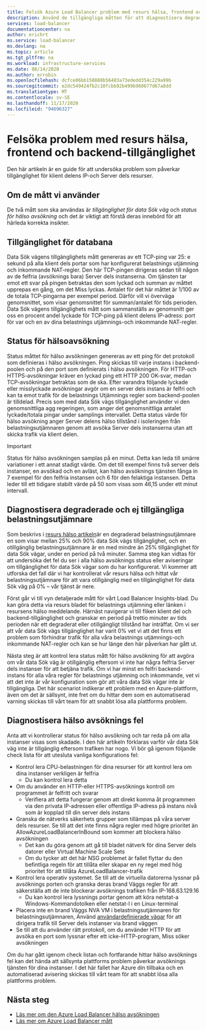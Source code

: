 ```yaml
---
title: Felsök Azure Load Balancer problem med resurs hälsa, frontend och backend-tillgänglighet
description: Använd de tillgängliga måtten för att diagnostisera degraderade eller otillgängliga Azure-Standard Load Balancer.
services: load-balancer
documentationcenter: na
author: erichrt
ms.service: load-balancer
ms.devlang: na
ms.topic: article
ms.tgt_pltfrm: na
ms.workload: infrastructure-services
ms.date: 08/14/2020
ms.author: errobin
ms.openlocfilehash: dcfce06bb158888b56483a73ededd354c229a99b
ms.sourcegitcommit: e2dc549424fb2c10fcbb92b499b960677d67a8dd
ms.translationtype: MT
ms.contentlocale: sv-SE
ms.lasthandoff: 11/17/2020
ms.locfileid: "94696327"
---
```

# <a name="troubleshoot-resource-health-frontend-and-backend-availability-issues"></a>Felsöka problem med resurs hälsa, frontend och backend-tillgänglighet 

Den här artikeln är en guide för att undersöka problem som påverkar tillgänglighet för klient delens IP-och Server dels resurser. 

## <a name="about-the-metrics-well-use"></a>Om de mått vi använder
De två mått som ska användas är *tillgänglighet för data Sök väg* och *status för hälso avsökning* och det är viktigt att förstå deras innebörd för att härleda korrekta insikter. 

## <a name="data-path-availability"></a>Tillgänglighet för databana
Data Sök vägens tillgänglighets mått genereras av ett TCP-ping var 25: e sekund på alla klient dels portar som har konfigurerat belastnings utjämning och inkommande NAT-regler. Den här TCP-pingen dirigeras sedan till någon av de felfria (avsöknings bara) Server dels instanserna. Om tjänsten tar emot ett svar på pingen betraktas den som lyckad och summan av måttet upprepas en gång, om det Miss lyckas. Antalet för det här måttet är 1/100 av de totala TCP-pingarna per exempel period. Därför vill vi överväga genomsnittet, som visar genomsnittet för summan/antalet för tids perioden. Data Sök vägens tillgänglighets mått som sammanställs av genomsnitt ger oss en procent andel lyckade för TCP-ping på klient delens IP-adress: port för var och en av dina belastnings utjämnings-och inkommande NAT-regler.

## <a name="health-probe-status"></a>Status för hälsoavsökning
Status måttet för hälso avsökningen genereras av ett ping för det protokoll som definieras i hälso avsökningen. Ping skickas till varje instans i backend-poolen och på den port som definierats i hälso avsökningen. För HTTP-och HTTPS-avsökningar kräver en lyckad ping ett HTTP 200 OK-svar, medan TCP-avsökningar betraktas som de ska. Efter varandra följande lyckade eller misslyckade avsökningar avgör om en server dels instans är felfri och kan ta emot trafik för de belastnings Utjämnings regler som backend-poolen är tilldelad. Precis som med data Sök vägs tillgänglighet använder vi den genomsnittliga agg regeringen, som anger det genomsnittliga antalet lyckade/totala pingar under samplings intervallet. Detta status värde för hälso avsökning anger Server delens hälso tillstånd i isoleringen från belastningsutjämnaren genom att avsöka Server dels instanserna utan att skicka trafik via klient delen.

>[!IMPORTANT]
>Status för hälso avsökningen samplas på en minut. Detta kan leda till smärre variationer i ett annat stadigt värde. Om det till exempel finns två server dels instanser, en avsökad och en avläst, kan hälso avsöknings tjänsten fånga in 7 exempel för den felfria instansen och 6 för den felaktiga instansen. Detta leder till ett tidigare stabilt värde på 50 som visas som 46,15 under ett minut intervall. 

## <a name="diagnose-degraded-and-unavailable-load-balancers"></a>Diagnostisera degraderade och ej tillgängliga belastningsutjämnare
Som beskrivs i [resurs hälso artikeln](load-balancer-standard-diagnostics.md#resource-health-status)är en degraderad belastningsutjämnare en som visar mellan 25% och 90% data Sök vägs tillgänglighet, och en otillgänglig belastningsutjämnare är en med mindre än 25% tillgänglighet för data Sök vägar, under en period på två minuter. Samma steg kan vidtas för att undersöka det fel du ser i alla hälso avsöknings status eller aviseringar om tillgänglighet för data Sök vägar som du har konfigurerat. Vi kommer att utforska det fall där vi har kontrollerat vår resurs hälsa och hittat vår belastningsutjämnare för att vara otillgänglig med en tillgänglighet för data Sök väg på 0% – vår tjänst är nere.

Först går vi till vyn detaljerade mått för vårt Load Balancer Insights-blad. Du kan göra detta via resurs bladet för belastnings utjämning eller länken i resursens hälso meddelande.  Härnäst navigerar vi till fliken klient del och backend-tillgänglighet och granskar en period på trettio minuter av tids perioden när ett degraderat eller otillgängligt tillstånd har inträffat. Om vi ser att vår data Sök vägs tillgänglighet har varit 0% vet vi att det finns ett problem som förhindrar trafik för alla våra belastnings utjämnings-och inkommande NAT-regler och kan se hur länge den här påverkan har gått ut. 

Nästa steg är att kontrol lera status mått för hälso avsökning för att avgöra om vår data Sök väg är otillgänglig eftersom vi inte har några felfria Server dels instanser för att betjäna trafik. Om vi har minst en felfri backend-instans för alla våra regler för belastnings utjämning och inkommande, vet vi att det inte är vår konfiguration som gör att våra data Sök vägar inte är tillgängliga. Det här scenariot indikerar ett problem med en Azure-plattform, även om det är sällsynt, inte fret om du hittar dem som en automatiserad varning skickas till vårt team för att snabbt lösa alla plattforms problem.

## <a name="diagnose-health-probe-failures"></a>Diagnostisera hälso avsöknings fel
Anta att vi kontrollerar status för hälso avsökning och tar reda på om alla instanser visas som skadade. I den här artikeln förklaras varför vår data Sök väg inte är tillgänglig eftersom trafiken har nogo. Vi bör gå igenom följande check lista för att utesluta vanliga konfigurations fel:
* Kontrol lera CPU-belastningen för dina resurser för att kontrol lera om dina instanser verkligen är felfria
  * Du kan kontrol lera detta 
* Om du använder en HTTP-eller HTTPS-avsöknings kontroll om programmet är felfritt och svarar
  * Verifiera att detta fungerar genom att direkt komma åt programmen via den privata IP-adressen eller offentliga IP-adress på instans nivå som är kopplad till din server dels instans
* Granska de nätverks säkerhets grupper som tillämpas på våra server dels resurser. Se till att det inte finns några regler med högre prioritet än AllowAzureLoadBalancerInBound som kommer att blockera hälso avsökningen
  * Det kan du göra genom att gå till bladet nätverk för dina Server dels datorer eller Virtual Machine Scale Sets
  * Om du tycker att det här NSG problemet är fallet flyttar du den befintliga regeln för att tillåta eller skapar en ny regel med hög prioritet för att tillåta AzureLoadBalancer-trafik
* Kontrol lera operativ systemet. Se till att de virtuella datorerna lyssnar på avsöknings porten och granska deras brand Väggs regler för att säkerställa att de inte blockerar avsöknings trafiken från IP-168.63.129.16
  * Du kan kontrol lera lyssnings portar genom att köra netstat-a Windows-Kommandotolken eller netstat-l i en Linux-terminal
* Placera inte en brand Väggs NVA VM i belastningsutjämnaren för belastningsutjämnaren, Använd [användardefinierade vägar](../virtual-network/virtual-networks-udr-overview.md#user-defined) för att dirigera trafik till Server dels instanser via brand väggen
* Se till att du använder rätt protokoll, om du använder HTTP för att avsöka en port som lyssnar efter ett icke-HTTP-program, Miss söker avsökningen

Om du har gått igenom check listan och fortfarande hittar hälso avsöknings fel kan det hända att sällsynta plattforms problem påverkar avsöknings tjänsten för dina instanser. I det här fallet har Azure din tillbaka och en automatiserad avisering skickas till vårt team för att snabbt lösa alla plattforms problem.

## <a name="next-steps"></a>Nästa steg

* [Läs mer om den Azure Load Balancer hälso avsökningen](load-balancer-custom-probe-overview.md)
* [Läs mer om Azure Load Balancer mått](load-balancer-standard-diagnostics.md)